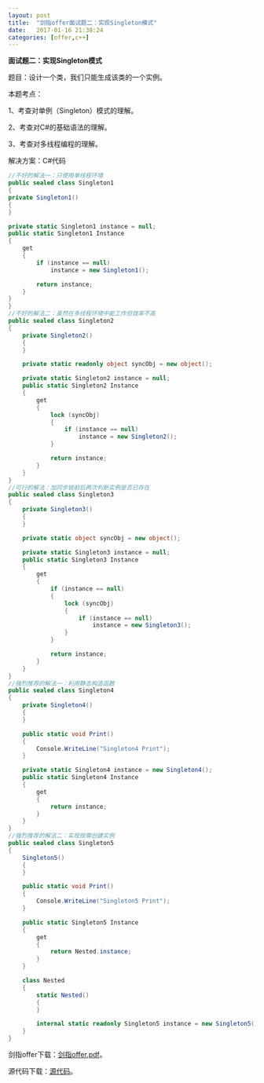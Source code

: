 ```yaml
---
layout:	post
title:	"剑指offer面试题二：实现Singleton模式"
date:	2017-01-16 21:38:24
categories:	[offer,c++]
---
```


**面试题二：实现Singleton模式**

题目：设计一个类，我们只能生成该类的一个实例。

本题考点：

1、考查对单例（Singleton）模式的理解。

2、考查对C#的基础语法的理解。

3、考查对多线程编程的理解。

解决方案：C#代码

```c#
//不好的解法一：只使用单线程环境
public sealed class Singleton1
{
private Singleton1()
{
}

private static Singleton1 instance = null;
public static Singleton1 Instance
{
    get
    {
        if (instance == null)
            instance = new Singleton1();

        return instance;
    }
}
}
//不好的解法二：虽然在多线程环境中能工作但效率不高
public sealed class Singleton2
{
    private Singleton2()
    {
    }

    private static readonly object syncObj = new object();

    private static Singleton2 instance = null;
    public static Singleton2 Instance
    {
        get
        {
            lock (syncObj)
            {
                if (instance == null)
                    instance = new Singleton2();
            }

            return instance;
        }
    }
}
//可行的解法：加同步锁前后两次判断实例是否已存在
public sealed class Singleton3
{
    private Singleton3()
    {
    }

    private static object syncObj = new object();

    private static Singleton3 instance = null;
    public static Singleton3 Instance
    {
        get
        {
            if (instance == null)
            {
                lock (syncObj)
                {
                    if (instance == null)
                        instance = new Singleton3();
                }
            }

            return instance;
        }
    }
}
//强烈推荐的解法一：利用静态构造函数
public sealed class Singleton4
{
    private Singleton4()
    {
    }

    public static void Print()
    {
        Console.WriteLine("Singleton4 Print");
    }

    private static Singleton4 instance = new Singleton4();
    public static Singleton4 Instance
    {
        get
        {
            return instance;
        }
    }
}
//强烈推荐的解法二：实现按需创建实例
public sealed class Singleton5
{
    Singleton5()
    {
    }

    public static void Print()
    {
        Console.WriteLine("Singleton5 Print");
    }

    public static Singleton5 Instance
    {
        get
        {
            return Nested.instance;
        }
    }

    class Nested
    {
        static Nested()
        {
        }

        internal static readonly Singleton5 instance = new Singleton5();
    }
}

```

剑指offer下载：[剑指offer.pdf](https://raw.githubusercontent.com/cofire/cofire.github.io/master/source/剑指offer.pdf "剑指offer.pdf")。

源代码下载：[源代码](https://raw.githubusercontent.com/cofire/cofire.github.io/master/source/剑指offer源代码.zip "剑指offer源代码")。